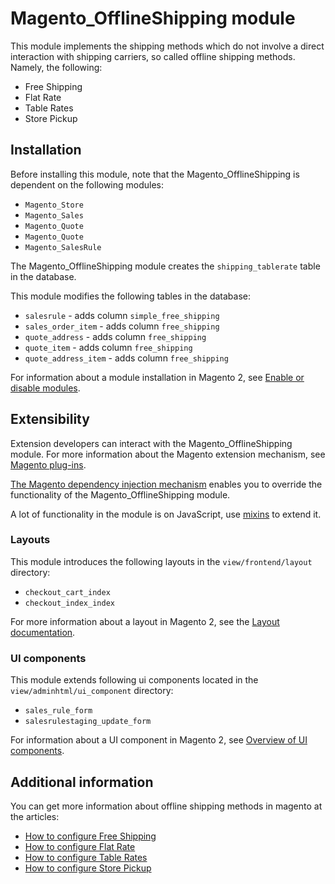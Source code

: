 # Magento_OfflineShipping module

This module implements the shipping methods which do not involve a direct interaction with shipping carriers, so called offline shipping methods. 
Namely, the following:
- Free Shipping
- Flat Rate
- Table Rates
- Store Pickup

## Installation

Before installing this module, note that the Magento_OfflineShipping is dependent on the following modules:
- `Magento_Store`
- `Magento_Sales`
- `Magento_Quote`
- `Magento_Quote`
- `Magento_SalesRule`

The Magento_OfflineShipping module creates the `shipping_tablerate` table in the database.

This module modifies the following tables in the database:
- `salesrule` - adds column `simple_free_shipping`
- `sales_order_item` - adds column `free_shipping`
- `quote_address` - adds column `free_shipping`
- `quote_item` - adds column `free_shipping`
- `quote_address_item` - adds column `free_shipping`

For information about a module installation in Magento 2, see [Enable or disable modules](https://experienceleague.adobe.com/docs/commerce-operations/installation-guide/tutorials/manage-modules.html).

## Extensibility

Extension developers can interact with the Magento_OfflineShipping module. For more information about the Magento extension mechanism, see [Magento plug-ins](https://developer.adobe.com/commerce/php/development/components/plugins/).

[The Magento dependency injection mechanism](https://developer.adobe.com/commerce/php/development/components/dependency-injection/) enables you to override the functionality of the Magento_OfflineShipping module.

A lot of functionality in the module is on JavaScript, use [mixins](https://developer.adobe.com/commerce/frontend-core/javascript/mixins/) to extend it.

### Layouts

This module introduces the following layouts in the `view/frontend/layout` directory:
- `checkout_cart_index`
- `checkout_index_index`

For more information about a layout in Magento 2, see the [Layout documentation](https://developer.adobe.com/commerce/frontend-core/guide/layouts/).

### UI components

This module extends following ui components located in the `view/adminhtml/ui_component` directory:
- `sales_rule_form`
- `salesrulestaging_update_form`

For information about a UI component in Magento 2, see [Overview of UI components](https://developer.adobe.com/commerce/frontend-core/ui-components/).

## Additional information

You can get more information about offline shipping methods in magento at the articles:
- [How to configure Free Shipping](https://docs.magento.com/user-guide/shipping/shipping-free.html)
- [How to configure Flat Rate](https://docs.magento.com/user-guide/shipping/shipping-flat-rate.html)
- [How to configure Table Rates](https://docs.magento.com/user-guide/shipping/shipping-table-rate.html)
- [How to configure Store Pickup](https://docs.magento.com/user-guide/shipping/shipping-in-store-delivery.html)
